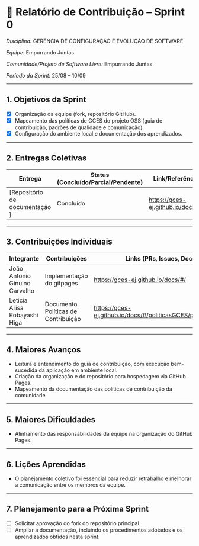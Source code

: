 # 📝 Relatório de Contribuição – Sprint 0

*Disciplina:* GERÊNCIA DE CONFIGURAÇÃO E EVOLUÇÃO DE SOFTWARE

*Equipe:* Empurrando Juntas

*Comunidade/Projeto de Software Livre:* Empurrando Juntas

*Período da Sprint:* 25/08 – 10/09

---

## 1. Objetivos da Sprint

* [x] Organização da equipe (fork, repositório GitHub).
* [x] Mapeamento das políticas de GCES do projeto OSS (guia de contribuição, padrões de qualidade e comunicação).
* [x] Configuração do ambiente local e documentação dos aprendizados.

---

## 2. Entregas Coletivas

| Entrega                         | Status (Concluído/Parcial/Pendente) | Link/Referência                   | Observações           |
|---------------------------------|-------------------------------------|-----------------------------------|-----------------------|
| \[Repositório de documentação ] | Concluído                           | https://gces-ej.github.io/docs/#/ | Organização da Equipe |


---

## 3. Contribuições Individuais

| Integrante                    | Contribuições             | Links (PRs, Issues, Docs)         | Observações                                       |
|-------------------------------|---------------------------|-----------------------------------|---------------------------------------------------|
| João Antonio Ginuino Carvalho | Implementação do gitpages | https://gces-ej.github.io/docs/#/ | Criação da Organização e repositório do gitpages. |
| Leticia Arisa Kobayashi Higa  | Documento Políticas de Contribuição | https://gces-ej.github.io/docs/#/politicasGCES/politicasGCES | Criação do documento Políticas de Contribuição. |

---

## 4. Maiores Avanços

* Leitura e entendimento do guia de contribuição, com execução bem-sucedida da aplicação em ambiente local.
* Criação da organização e do repositório para hospedagem via GitHub Pages.
* Mapeamento da documentação das políticas de contribuição da comunidade.

---

## 5. Maiores Dificuldades

- Alinhamento das responsabilidades da equipe na organização do GitHub Pages.

---

## 6. Lições Aprendidas

* O planejamento coletivo foi essencial para reduzir retrabalho e melhorar a comunicação entre os membros da equipe.

---

## 7. Planejamento para a Próxima Sprint

* [ ] Solicitar aprovação do fork do repositório principal.
* [ ] Ampliar a documentação, incluindo os procedimentos adotados e os aprendizados obtidos nesta sprint.